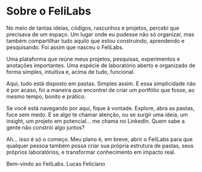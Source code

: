 # Sobre o FeliLabs

No meio de tantas ideias, códigos, rascunhos e projetos, percebi que precisava de um espaço. Um lugar onde eu pudesse não só organizar, mas também compartilhar tudo aquilo que estou construindo, aprendendo e pesquisando. Foi assim que nasceu o FeliLabs.

Uma plataforma que reúne meus projetos, pesquisas, experimentos e anotações importantes. Uma espécie de laboratório aberto e organizado de forma simples, intuitiva e, acima de tudo, funcional.

Aqui, tudo está disposto em pastas. Simples assim. E essa simplicidade não é por acaso, foi a maneira que encontrei de criar um portfólio que fosse, ao mesmo tempo, bonito e prático.

Se você está navegando por aqui, fique à vontade. Explore, abra as pastas, fuce sem medo. E se algo te chamar atenção, ou se surgir uma ideia, um insight, um projeto em potencial… me chama no LinkedIn. Quem sabe a gente não constrói algo juntos?

Ah… isso é só o começo. Meu plano é, em breve, abrir o FeliLabs para que qualquer pessoa também possa criar sua própria estrutura de pastas, seus próprios laboratórios, e transformar conhecimento em impacto real.

Bem-vindo ao FeliLabs.
Lucas Feliciano
